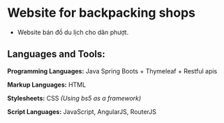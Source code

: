 
# Website for backpacking shops
- Website bán đồ du lịch cho dân phượt.


## Languages and Tools:

**Programming Languages:** Java Spring Boots + Thymeleaf + Restful apis

**Markup Languages:** HTML 

**Stylesheets:** CSS *(Using bs5 as a framework)*

**Script Languages:** JavaScript, AngularJS, RouterJS

